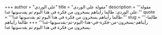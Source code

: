 +++
author = "علي الوردي"
title = "مقولة علي الوردي"
description = '''مقولة علي الوردي: طالما رأيناهم يسخرون من فكرة في هذا اليوم ثم يقدسونها غدا.'''
quote = '''طالما رأيناهم يسخرون من فكرة في هذا اليوم ثم يقدسونها غدا.'''
slug = '''طالما-رأيناهم-يسخرون-من-فكرة-في-هذا-اليوم-ثم-يقدسونها-غدا'''
+++
طالما رأيناهم يسخرون من فكرة في هذا اليوم ثم يقدسونها غدا.
